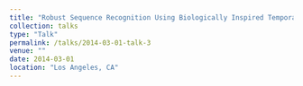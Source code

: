 ```yaml
---
title: "Robust Sequence Recognition Using Biologically Inspired Temporal Learning Mechanisms"
collection: talks
type: "Talk"
permalink: /talks/2014-03-01-talk-3
venue: ""
date: 2014-03-01
location: "Los Angeles, CA"
---
```

